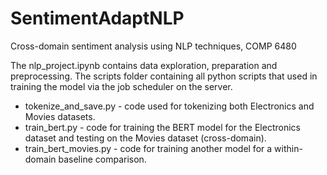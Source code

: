 # SentimentAdaptNLP
 Cross-domain sentiment analysis using NLP techniques, COMP 6480

The nlp_project.ipynb contains data exploration, preparation and preprocessing. 
The scripts folder containing all python scripts that used in training the model via the job scheduler on the server. 

* tokenize_and_save.py - code used for tokenizing both Electronics and Movies datasets.
* train_bert.py - code for training the BERT model for the Electronics dataset and testing on the Movies dataset (cross-domain).
* train_bert_movies.py - code for training another model for a within-domain baseline comparison. 
